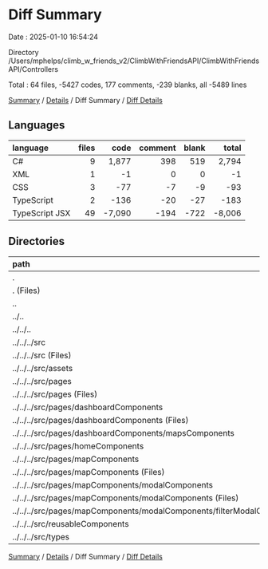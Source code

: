 # Diff Summary

Date : 2025-01-10 16:54:24

Directory /Users/mphelps/climb_w_friends_v2/ClimbWithFriendsAPI/ClimbWithFriendsAPI/Controllers

Total : 64 files,  -5427 codes, 177 comments, -239 blanks, all -5489 lines

[Summary](results.md) / [Details](details.md) / Diff Summary / [Diff Details](diff-details.md)

## Languages
| language | files | code | comment | blank | total |
| :--- | ---: | ---: | ---: | ---: | ---: |
| C# | 9 | 1,877 | 398 | 519 | 2,794 |
| XML | 1 | -1 | 0 | 0 | -1 |
| CSS | 3 | -77 | -7 | -9 | -93 |
| TypeScript | 2 | -136 | -20 | -27 | -183 |
| TypeScript JSX | 49 | -7,090 | -194 | -722 | -8,006 |

## Directories
| path | files | code | comment | blank | total |
| :--- | ---: | ---: | ---: | ---: | ---: |
| . | 64 | -5,427 | 177 | -239 | -5,489 |
| . (Files) | 9 | 1,877 | 398 | 519 | 2,794 |
| .. | 55 | -7,304 | -221 | -758 | -8,283 |
| ../.. | 55 | -7,304 | -221 | -758 | -8,283 |
| ../../.. | 55 | -7,304 | -221 | -758 | -8,283 |
| ../../../src | 55 | -7,304 | -221 | -758 | -8,283 |
| ../../../src (Files) | 5 | -128 | -7 | -23 | -158 |
| ../../../src/assets | 1 | -1 | 0 | 0 | -1 |
| ../../../src/pages | 33 | -5,700 | -201 | -600 | -6,501 |
| ../../../src/pages (Files) | 5 | -469 | -15 | -75 | -559 |
| ../../../src/pages/dashboardComponents | 7 | -1,063 | -21 | -111 | -1,195 |
| ../../../src/pages/dashboardComponents (Files) | 4 | -634 | -18 | -78 | -730 |
| ../../../src/pages/dashboardComponents/mapsComponents | 3 | -429 | -3 | -33 | -465 |
| ../../../src/pages/homeComponents | 1 | -48 | 0 | -3 | -51 |
| ../../../src/pages/mapComponents | 20 | -4,120 | -165 | -411 | -4,696 |
| ../../../src/pages/mapComponents (Files) | 12 | -2,535 | -126 | -236 | -2,897 |
| ../../../src/pages/mapComponents/modalComponents | 8 | -1,585 | -39 | -175 | -1,799 |
| ../../../src/pages/mapComponents/modalComponents (Files) | 7 | -1,444 | -37 | -166 | -1,647 |
| ../../../src/pages/mapComponents/modalComponents/filterModalComponents.tsx | 1 | -141 | -2 | -9 | -152 |
| ../../../src/reusableComponents | 14 | -1,332 | -13 | -112 | -1,457 |
| ../../../src/types | 2 | -143 | 0 | -23 | -166 |

[Summary](results.md) / [Details](details.md) / Diff Summary / [Diff Details](diff-details.md)